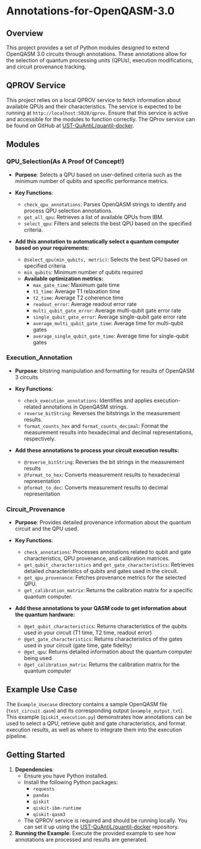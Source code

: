 # Annotations-for-OpenQASM-3.0

## Overview

This project provides a set of Python modules designed to extend OpenQASM 3.0 circuits through annotations. These annotations allow for the selection of quantum processing units (QPUs), execution modifications, and circuit provenance tracking.

## QPROV Service

This project relies on a local QPROV service to fetch information about available QPUs and their characteristics. The service is expected to be running at `http://localhost:5020/qprov`. Ensure that this service is active and accessible for the modules to function correctly. The QProv service can be found on GitHub at [UST-QuAntiL/quantil-docker](https://github.com/UST-QuAntiL/quantil-docker).

## Modules

### QPU_Selection(As A Proof Of Concept!)
- **Purpose**: Selects a QPU based on user-defined criteria such as the minimum number of qubits and specific performance metrics.
- **Key Functions**:
  - `check_qpu_annotations`: Parses OpenQASM strings to identify and process QPU selection annotations.
  - `get_all_qpu`: Retrieves a list of available QPUs from IBM.
  - `select_qpu`: Filters and selects the best QPU based on the specified criteria.
 
- **Add this annotation to automatically select a quantum computer based on your requirements:**

  - `@select_qpu(min_qubits, metric)`: Selects the best QPU based on specified criteria
  - `min_qubits`: Minimum number of qubits required
  - **Available optimization metrics:** 
    - `max_gate_time`: Maximum gate time
    - `t1_time`: Average T1 relaxation time 
    - `t2_time`: Average T2 coherence time
    - `readout_error`: Average readout error rate
    - `multi_qubit_gate_error`: Average multi-qubit gate error rate
    - `single_qubit_gate_error`: Average single-qubit gate error rate
    - `average_multi_qubit_gate_time`: Average time for multi-qubit gates
    - `average_single_qubit_gate_time`: Average time for single-qubit gates

### Execution_Annotation

- **Purpose**: bitstring manipulation and formatting for results of OpenQASM 3 circuits 
- **Key Functions**:
  - `check_execution_annotations`: Identifies and applies execution-related annotations in OpenQASM strings.
  - `reverse_bitString`: Reverses the bitstrings in the measurement results.
  - `format_counts_hex` and `format_counts_decimal`: Format the measurement results into hexadecimal and decimal representations, respectively.
 
- **Add these annotations to process your circuit execution results:**
   - `@reverse_bitString`: Reverses the bit strings in the measurement results
   - `@format_to_hex`: Converts measurement results to hexadecimal representation
   - `@format_to_dec`: Converts measurement results to decimal representation

### Circuit_Provenance

- **Purpose**: Provides detailed provenance information about the quantum circuit and the QPU used.
- **Key Functions**:
  - `check_annotations`: Processes annotations related to qubit and gate characteristics, QPU provenance, and calibration matrices.
  - `get_qubit_characteristics` and `get_gate_characteristics`: Retrieves detailed characteristics of qubits and gates used in the circuit.
  - `get_qpu_provenance`: Fetches provenance metrics for the selected QPU.
  - `get_calibration_matrix`: Returns the calibration matrix for a specific quantum computer.
- **Add these annotations to your QASM code to get information about the quantum hardware:**

   - `@get_qubit_characteristics`: Returns characteristics of the qubits used in your circuit (T1 time, T2 time, readout error)
   - `@get_gate_characteristics`: Returns characteristics of the gates used in your circuit (gate time, gate fidelity)
   - `@get_qpu`: Returns detailed information about the quantum computer being used
   - `@get_calibration_matrix`: Returns the calibration matrix for the quantum computer

## Example Use Case

The `Example_Usecase` directory contains a sample OpenQASM file (`test_circuit.qasm`) and its corresponding output (`example_output.txt`). This example (`qiskit_execution.py`) demonstrates how annotations can be used to select a QPU, retrieve qubit and gate characteristics, and format execution results, as well as where to integrate them into the execution pipeline.

## Getting Started
1. **Dependencies**: 
   - Ensure you have Python installed.
   - Install the following Python packages:
     - `requests`
     - `pandas`
     - `qiskit`
     - `qiskit-ibm-runtime`
     - `qiskit-qasm3`
   - The QPROV service is required and should be running locally. You can set it up using the [UST-QuAntiL/quantil-docker](https://github.com/UST-QuAntiL/quantil-docker) repository.
2. **Running the Example**: Execute the provided example to see how annotations are processed and results are generated.
